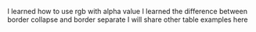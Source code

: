 I learned how to use rgb with alpha value 
I learned the difference between border collapse and border separate
I will share other table examples here
